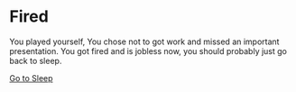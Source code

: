 # Fired
You played yourself, You chose not to got work and missed an important presentation. You got fired and is jobless now, you should probably just go back to sleep.

[Go to Sleep](../wake-up.md)